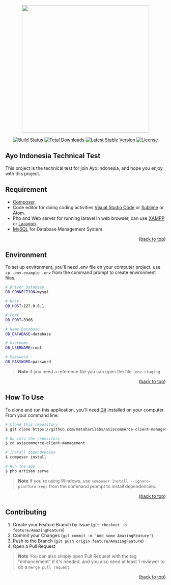 <p align="center"><a href="https://laravel.com" target="_blank"><img src="https://raw.githubusercontent.com/laravel/art/master/logo-lockup/5%20SVG/2%20CMYK/1%20Full%20Color/laravel-logolockup-cmyk-red.svg" width="400"></a></p>

<p align="center">
<a href="https://travis-ci.org/laravel/framework"><img src="https://travis-ci.org/laravel/framework.svg" alt="Build Status"></a>
<a href="https://packagist.org/packages/laravel/framework"><img src="https://poser.pugx.org/laravel/framework/d/total.svg" alt="Total Downloads"></a>
<a href="https://packagist.org/packages/laravel/framework"><img src="https://poser.pugx.org/laravel/framework/v/stable.svg" alt="Latest Stable Version"></a>
<a href="https://packagist.org/packages/laravel/framework"><img src="https://poser.pugx.org/laravel/framework/license.svg" alt="License"></a>
</p>

## Ayo Indonesia Technical Test

This project is the technical test for join Ayo Indonesia, and hope you enjoy with this project.

## Requirement

- [Composer](https://getcomposer.org/).
- Code editor for doing coding activities [Visual Studio Code](https://code.visualstudio.com/) or [Sublime](https://www.sublimetext.com/) or [Atom](https://atom.io/).
- Php and Web server for running laravel in web browser, can use [XAMPP](https://www.apachefriends.org/) or [Laragon](https://laragon.org/).
- [MySQL](https://www.mysql.com/downloads/) for Database Management System.

<p align="right">(<a href="#top">back to top</a>)</p>

## Environment

To set up environment, you'll need .env file on your computer project. use `cp .env.example .env` from the command prompt to create environment files.

```bash
# Driver Database
DB_CONNECTION=mysql 

# Host
DB_HOST=127.0.0.1

# Port
DB_PORT=3306 

# Name Database
DB_DATABASE=database

# Username
DB_USERNAME=root 

# Password
DB_PASSWORD=password
```

> **Note**
> if you need a reference file you can open the file `.env.staging`

<p align="right">(<a href="#top">back to top</a>)</p>

## How To Use

To clone and run this application, you'll need [Git](https://git-scm.com) installed on your computer. From your command line:

```bash
# Clone this repository
$ git clone https://github.com/mataharilabs/asiacommerce-client-management.git

# Go into the repository
$ cd asiacommerce-client-management

# Install dependencies
$ composer install

# Run the app
$ php artisan serve
```

> **Note**
> If you're using Windows, use `composer install --ignore-platform-reqs` from the command prompt to install dependencies.

<p align="right">(<a href="#top">back to top</a>)</p>

## Contributing

1. Create your Feature Branch by Issue (`git checkout -b feature/AmazingFeature`)
2. Commit your Changes (`git commit -m 'Add some AmazingFeature'`)
3. Push to the Branch (`git push origin feature/AmazingFeature`)
4. Open a Pull Request

> **Note**
> You can also simply open Pull Request with the tag "enhancement" if it's needed, and you also need at least 1 reviewer to do a `merge pull request`.

<p align="right">(<a href="#top">back to top</a>)</p>
